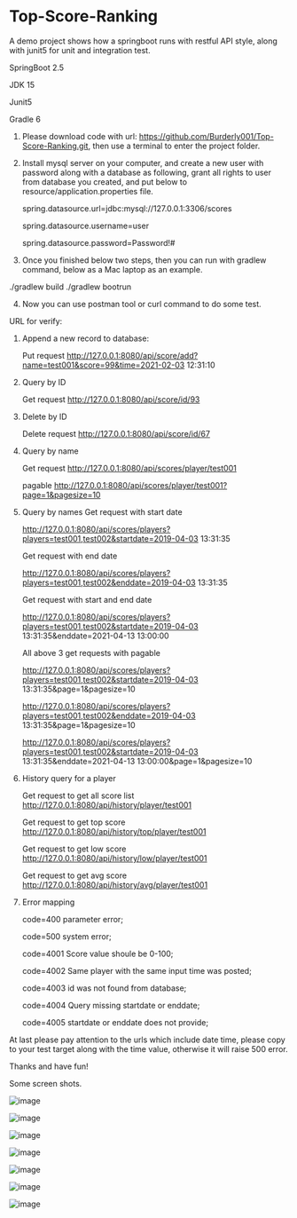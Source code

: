 # Top-Score-Ranking
A demo project shows how a springboot runs with restful API style, along with junit5 for unit and integration test.

SpringBoot 2.5

JDK 15

Junit5

Gradle 6


1. Please download code with url: https://github.com/Burderly001/Top-Score-Ranking.git, then use a terminal to enter the project folder.

3. Install mysql server on your computer, and create a new user with password along with a database as following, grant all rights to user from database you created, and put below to resource/application.properties file.

    spring.datasource.url=jdbc:mysql://127.0.0.1:3306/scores
    
    spring.datasource.username=user
    
    spring.datasource.password=Password!#
    
    
3. Once you finished below two steps, then you can run with gradlew command, below as a Mac laptop as an example.

  ./gradlew build
  ./gradlew bootrun 
  
4. Now you can use postman tool or curl command to do some test.


URL for verify:
1. Append a new record to database:

    Put request
    http://127.0.0.1:8080/api/score/add?name=test001&score=99&time=2021-02-03 12:31:10
  
2. Query by ID

    Get request
    http://127.0.0.1:8080/api/score/id/93
  
3. Delete by ID

    Delete request
    http://127.0.0.1:8080/api/score/id/67
    
4. Query by name

    Get request
    http://127.0.0.1:8080/api/scores/player/test001
    
    pagable
    http://127.0.0.1:8080/api/scores/player/test001?page=1&pagesize=10
    
5. Query by names
    Get request with start date
    
    http://127.0.0.1:8080/api/scores/players?players=test001,test002&startdate=2019-04-03 13:31:35
    
    Get request with end date
    
    http://127.0.0.1:8080/api/scores/players?players=test001,test002&enddate=2019-04-03 13:31:35
    
    Get request with start and end date
    
    http://127.0.0.1:8080/api/scores/players?players=test001,test002&startdate=2019-04-03 13:31:35&enddate=2021-04-13 13:00:00
    
    All above 3 get requests with pagable
    
    http://127.0.0.1:8080/api/scores/players?players=test001,test002&startdate=2019-04-03 13:31:35&page=1&pagesize=10
    
    http://127.0.0.1:8080/api/scores/players?players=test001,test002&enddate=2019-04-03 13:31:35&page=1&pagesize=10
    
    http://127.0.0.1:8080/api/scores/players?players=test001,test002&startdate=2019-04-03 13:31:35&enddate=2021-04-13 13:00:00&page=1&pagesize=10
    
6. History query for a player

    Get request to get all score list
    http://127.0.0.1:8080/api/history/player/test001
    
    Get request to get top score
    http://127.0.0.1:8080/api/history/top/player/test001
    
    Get request to get low score
    http://127.0.0.1:8080/api/history/low/player/test001
    
    Get request to get avg score
    http://127.0.0.1:8080/api/history/avg/player/test001
    
    
7. Error mapping

    code=400 parameter error;
    
    code=500 system error;
    
    code=4001 Score value shoule be 0-100;
    
    code=4002 Same player with the same input time was posted;
    
    code=4003 id was not found from database;
    
    code=4004 Query missing startdate or enddate;
    
    code=4005 startdate or enddate does not provide;
    
At last please pay attention to the urls which include date time, please copy to your test target along with the time value, otherwise it will raise 500 error.


Thanks and have fun!

Some screen shots.

![image](https://github.com/Burderly001/Top-Score-Ranking/blob/main/IMG/001.png)

![image](https://github.com/Burderly001/Top-Score-Ranking/blob/main/IMG/002.png)

![image](https://github.com/Burderly001/Top-Score-Ranking/blob/main/IMG/003.png)

![image](https://github.com/Burderly001/Top-Score-Ranking/blob/main/IMG/004.png)

![image](https://github.com/Burderly001/Top-Score-Ranking/blob/main/IMG/005.png)

![image](https://github.com/Burderly001/Top-Score-Ranking/blob/main/IMG/006.png)

![image](https://github.com/Burderly001/Top-Score-Ranking/blob/main/IMG/007.png)

    
